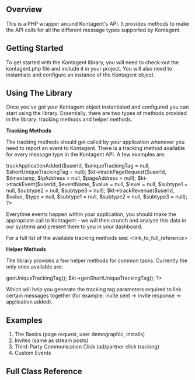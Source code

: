 Overview
-----------------

This is a PHP wrapper around Kontagent's API. It provides methods to make the API calls for all the different message types supported by Kontagent.

Getting Started
-----------------

To get started with the Kontagent library, you will need to check-out the kontagent.php file and include it in your project. You will also need to instantiate and configure
an instance of the Kontagent object.

<?php

// include the library

require_once('./kontagent.php');

// configure and instantiate Kontagent object

$kt = new Kontagent($ktApiKey, $ktSecretKey, $useTestServer);

?>

Using The Library
-----------------

Once you've got your Kontagent object instantiated and configured you can start using the library. Essentially, there are two types of methods provided in the library: tracking methods and helper methods.

**Tracking Methods**

The tracking methods should get called by your application whenever you need to report an event to Kontagent. There is a tracking method available for every message type in the Kontagent API. A few examples are:

<?php

$kt->trackApplicationAdded($userId, $uniqueTrackingTag = null, $shortUniqueTrackingTag = null);

$kt->trackPageRequest($userId, $timestamp, $ipAddress = null, $pageAddress = null);

$kt->trackEvent($userId, $eventName, $value = null, $level = null, $subtype1 = null, $subtype2 = null, $subtype3 = null);

$kt->trackRevenue($userId, $value, $type = null,  $subtype1 = null, $subtype2 = null, $subtype3 = null);

?>

Everytime events happen within your application, you should make the appropriate call to Kontagent - we will then crunch and analyze this data in our systems and present them to you in your dashboard.

For a full list of the available tracking methods see: <link_to_full_reference>

**Helper Methods**

The library provides a few helper methods for common tasks. Currently the only ones available are:

<?php

$kt->genUniqueTrackingTag();

$kt->genShortUniqueTrackingTag();

?>

Which will help you generate the tracking tag parameters required to link certain messages together (for example: invite sent -> invite response -> application added).

Examples
-----------------

1. The Basics (page request, user demographic, installs)
2. Invites (same as stream posts)
3. Third-Party Communication Click (ad/partner click tracking)
4. Custom Events


Full Class Reference
-----------------
